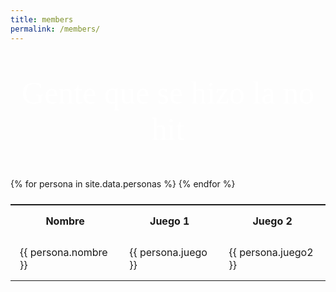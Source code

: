 ```yaml
---
title: members
permalink: /members/
---
```

<style>
h1{
  text-align: center;
  font-size: 50px;
  font-family: 'Optimus Princeps';
  font-weight: 100;
  color: #fff;
  margin-top: 50px;
  margin-bottom: 50px;
}
table{
  display: flex;
  justify-content: center;
  align-items: center;
}
 th, tr, td {
  padding: 15px;
  }

</style>
<h1> Gente que se hizo la no hit </h1>

<table>
  <tr>
    <th>Nombre</th>
    <th>Juego 1</th>
    <th>Juego 2</th>
  </tr>
  {% for persona in site.data.personas %}
    <tr>
    <td>{{ persona.nombre }}</td> 
    <td>{{ persona.juego }}</td>
    <td>{{ persona.juego2 }}</td>
    </tr>
  {% endfor %}
</table>